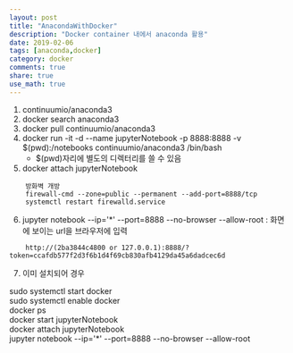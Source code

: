```yaml
---
layout: post
title: "AnacondaWithDocker"
description: "Docker container 내에서 anaconda 활용"
date: 2019-02-06
tags: [anaconda,docker]
category: docker
comments: true
share: true
use_math: true
---
```


1. continuumio/anaconda3
2. docker search anaconda3
3. docker pull continuumio/anaconda3
4. docker run -it -d --name jupyterNotebook -p 8888:8888 -v $(pwd):/notebooks continuumio/anaconda3 /bin/bash 
    - $(pwd)자리에 별도의 디렉터리를 쓸 수 있음
5. docker attach jupyterNotebook
~~~
	방화벽 개방 
	firewall-cmd --zone=public --permanent --add-port=8888/tcp  
	systemctl restart firewalld.service
~~~

6. jupyter notebook --ip='*' --port=8888 --no-browser --allow-root
	: 화면에 보이는 url을 브라우저에 입력
~~~
	http://(2ba3844c4800 or 127.0.0.1):8888/?token=ccafdb577f2d3f6b1d4f69cb830afb4129da45a6dadcec6d
~~~

7. 이미 설치되어 경우

sudo systemctl start docker<br>
sudo systemctl enable docker<br>
docker ps<br>
docker start jupyterNotebook <br>
docker attach jupyterNotebook<br>
jupyter notebook --ip='*' --port=8888 --no-browser --allow-root<br>

